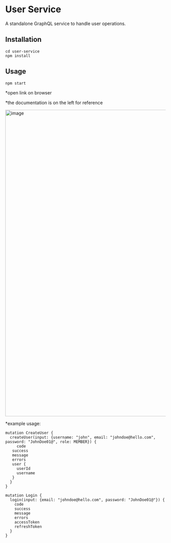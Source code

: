 # User Service

A standalone GraphQL service to handle user operations.

## Installation

```node
cd user-service
npm install
```

## Usage

```node
npm start
```

*open link on browser

*the documentation is on the left for reference

<img width="1926" height="961" alt="image" src="https://github.com/user-attachments/assets/857e779b-0659-4afd-a54c-4ac3b71a5279" />


*example usage:
```
mutation CreateUser {
  createUser(input: {username: "john", email: "johndoe@hello.com", password: "JohnDoe01@", role: MEMBER}) {
     code
   success
   message
   errors
   user {
     userId
     username
   }
  }
}

mutation Login {
  login(input: {email: "johndoe@hello.com", password: "JohnDoe01@"}) {
    code
    success
    message
    errors
    accessToken
    refreshToken
  }
}
```

